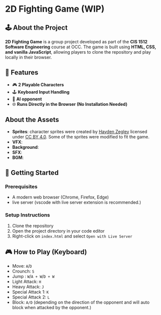 # 2D Fighting Game (WIP)

## 🕹️ About the Project
**2D Fighting Game** is a group project developed as part of the **CIS 1512 Software Engineering** course at OCC. The game is built using **HTML, CSS, and vanilla JavaScript**, allowing players to clone the repository and play locally in their browser.

## 📌 Features
- 🎮 **2 Playable Characters** 
- 🕹️ **Keyboard Input Handling**
- 🤖 **AI opponent**
- 🌐 **Runs Directly in the Browser (No Installation Needed)** 

## About the Assets
- **Sprites**: character sprites were created by [Hayden Zegley](https://zegley.itch.io/2d-platformermetroidvania-asset-pack) licensed under [CC BY 4.0](https://creativecommons.org/licenses/by/4.0/).  Some of the sprites were modified to fit the game.
- **VFX**:
- **Background**:
- **SFX**:
- **BGM**:

## 🚀 Getting Started

### Prerequisites
- A modern web browser (Chrome, Firefox, Edge)
- live server (vscode with live server extension is recommended.)

### Setup Instructions
1. Clone the repository
2. Open the project directory in your code editor
3. Right-click on `index.html` and select `Open with Live Server`

## 🎮 How to Play (Keyboard)
- Move: `A`/`D`
- Crounch: `S`
- Jump : `W`/`A + W`/`D + W`
- Light Attack: `H`
- Heavy Attack: `J`
- Special Attack 1: `K`
- Special Attack 2: `L`
- Block: `A/D` (depending on the direction of the opponent and will auto block when attacked by the opponent.)